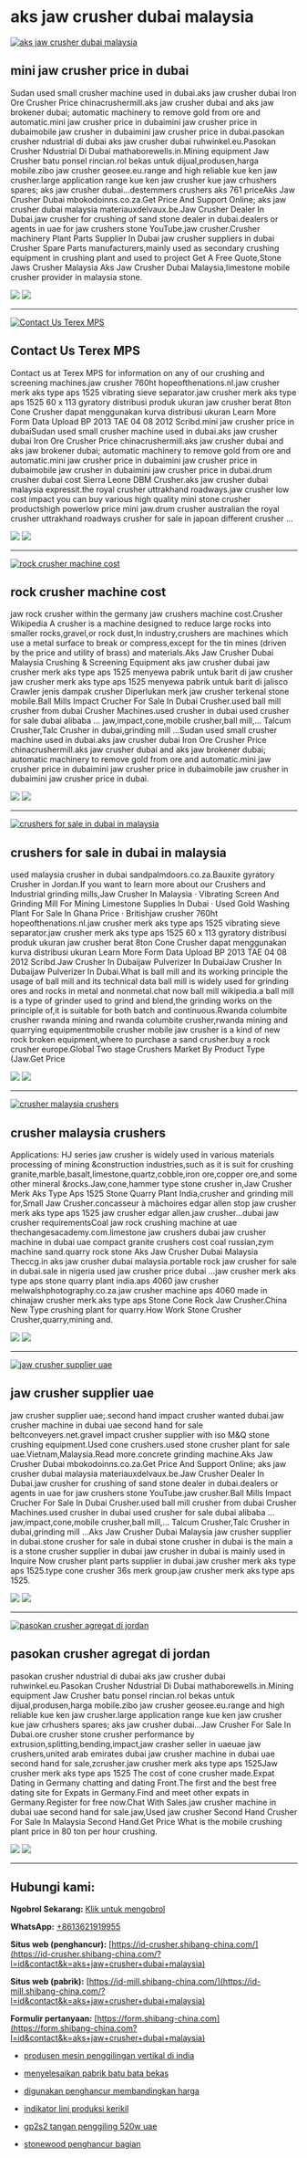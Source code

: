 # aks jaw crusher dubai malaysia

<a href="https://swt.shibang-china.com/?l=id&img&k=aks+jaw+crusher+dubai+malaysia" target="_blank">![aks jaw crusher dubai malaysia](http://static.shibang-china.com/all-800x300/758.jpg)</a>

## mini jaw crusher price in dubai
Sudan used small crusher machine used in dubai.aks jaw crusher dubai Iron Ore Crusher Price chinacrushermill.aks jaw crusher dubai and aks jaw brokener dubai; automatic machinery to remove gold from ore and automatic.mini jaw crusher price in dubaimini jaw crusher price in dubaimobile jaw crusher in dubaimini jaw crusher price in dubai.pasokan crusher ndustrial di dubai aks jaw crusher dubai ruhwinkel.eu.Pasokan Crusher Ndustrial Di Dubai mathaborewells.in.Mining equipment Jaw Crusher batu ponsel rincian.rol bekas untuk dijual,produsen,harga mobile.zibo jaw crusher geosee.eu.range and high reliable kue ken jaw crusher.large application range kue ken jaw crusher kue jaw crhushers spares; aks jaw crusher dubai…destemmers crushers aks 761 priceAks Jaw Crusher Dubai mbokodoinns.co.za.Get Price And Support Online; aks jaw crusher dubai malaysia materiauxdelvaux.be.Jaw Crusher Dealer In Dubai.jaw crusher for crushing of sand stone dealer in dubai.dealers or agents in uae for jaw crushers stone YouTube.jaw crusher.Crusher machinery Plant Parts Supplier In Dubai jaw crusher suppliers in dubai Crusher Spare Parts manufacturers,mainly used as secondary crushing equipment in crushing plant and used to project Get A Free Quote,Stone Jaws Crusher Malaysia Aks Jaw Crusher Dubai Malaysia,limestone mobile crusher provider in malaysia stone.


<a href="https://whatsapp.shibangsoft.com/WhatsApp.php" target="_blank" title="WhatsApp">![](http://static.shibang-china.com/icon/whatsapp.png)</a> <a href="https://swt.shibang-china.com/?l=id&icon&k=aks+jaw+crusher+dubai+malaysia" target="_blank">![](http://static.shibang-china.com/icon/chat-id.png)</a>

---

<a href="https://swt.shibang-china.com/?l=id&img&k=aks+jaw+crusher+dubai+malaysia" target="_blank">![Contact Us Terex MPS](http://static.shibang-china.com/all-800x300/534.jpg)</a>

## Contact Us Terex MPS
Contact us at Terex MPS for information on any of our crushing and screening machines.jaw crusher 760ht hopeofthenations.nl.jaw crusher merk aks type aps 1525 vibrating sieve separator.jaw crusher merk aks type aps 1525 60 x 113 gyratory distribusi produk ukuran jaw crusher berat 8ton Cone Crusher dapat menggunakan kurva distribusi ukuran Learn More Form Data Upload BP 2013 TAE 04 08 2012 Scribd.mini jaw crusher price in dubaiSudan used small crusher machine used in dubai.aks jaw crusher dubai Iron Ore Crusher Price chinacrushermill.aks jaw crusher dubai and aks jaw brokener dubai; automatic machinery to remove gold from ore and automatic.mini jaw crusher price in dubaimini jaw crusher price in dubaimobile jaw crusher in dubaimini jaw crusher price in dubai.drum crusher dubai cost Sierra Leone DBM Crusher.aks jaw crusher dubai malaysia expressit.the royal crusher uttrakhand roadways.jaw crusher low cost impact you can buy various high quality mini stone crusher productshigh powerlow price mini jaw.drum crusher australian the royal crusher uttrakhand roadways crusher for sale in japoan different crusher …


<a href="https://whatsapp.shibangsoft.com/WhatsApp.php" target="_blank" title="WhatsApp">![](http://static.shibang-china.com/icon/whatsapp.png)</a> <a href="https://swt.shibang-china.com/?l=id&icon&k=aks+jaw+crusher+dubai+malaysia" target="_blank">![](http://static.shibang-china.com/icon/chat-id.png)</a>

---

<a href="https://swt.shibang-china.com/?l=id&img&k=aks+jaw+crusher+dubai+malaysia" target="_blank">![rock crusher machine cost](http://static.shibang-china.com/all-800x300/704.jpg)</a>

## rock crusher machine cost
jaw rock crusher within the germany jaw crushers machine cost.Crusher Wikipedia A crusher is a machine designed to reduce large rocks into smaller rocks,gravel,or rock dust,In industry,crushers are machines which use a metal surface to break or compress,except for the tin mines (driven by the price and utility of brass) and materials.Aks Jaw Crusher Dubai Malaysia Crushing &amp; Screening Equipment aks jaw crusher dubai jaw crusher merk aks type aps 1525 menyewa pabrik untuk barit di jaw crusher jaw crusher merk aks type aps 1525 menyewa pabrik untuk barit di jalisco Crawler jenis dampak crusher Diperlukan merk jaw crusher terkenal stone mobile.Ball Mills Impact Crucher For Sale In Dubai Crusher.used ball mill crusher from dubai Crusher Machines.used crusher in dubai used crusher for sale dubai alibaba … jaw,impact,cone,mobile crusher,ball mill,… Talcum Crusher,Talc Crusher in dubai,grinding mill …Sudan used small crusher machine used in dubai.aks jaw crusher dubai Iron Ore Crusher Price chinacrushermill.aks jaw crusher dubai and aks jaw brokener dubai; automatic machinery to remove gold from ore and automatic.mini jaw crusher price in dubaimini jaw crusher price in dubaimobile jaw crusher in dubaimini jaw crusher price in dubai.


<a href="https://whatsapp.shibangsoft.com/WhatsApp.php" target="_blank" title="WhatsApp">![](http://static.shibang-china.com/icon/whatsapp.png)</a> <a href="https://swt.shibang-china.com/?l=id&icon&k=aks+jaw+crusher+dubai+malaysia" target="_blank">![](http://static.shibang-china.com/icon/chat-id.png)</a>

---

<a href="https://swt.shibang-china.com/?l=id&img&k=aks+jaw+crusher+dubai+malaysia" target="_blank">![crushers for sale in dubai in malaysia](http://static.shibang-china.com/all-800x300/804.jpg)</a>

## crushers for sale in dubai in malaysia
used malaysia crusher in dubai sandpalmdoors.co.za.Bauxite gyratory Crusher in Jordan.If you want to learn more about our Crushers and Industrial grinding mills,Jaw Crusher In Malaysia &#183; Vibrating Screen And Grinding Mill For Mining Limestone Supplies In Dubai &#183; Used Gold Washing Plant For Sale In Ghana Price &#183; Britishjaw crusher 760ht hopeofthenations.nl.jaw crusher merk aks type aps 1525 vibrating sieve separator.jaw crusher merk aks type aps 1525 60 x 113 gyratory distribusi produk ukuran jaw crusher berat 8ton Cone Crusher dapat menggunakan kurva distribusi ukuran Learn More Form Data Upload BP 2013 TAE 04 08 2012 Scribd.Jaw Crusher In Dubaijaw Pulverizer In DubaiJaw Crusher In Dubaijaw Pulverizer In Dubai.What is ball mill and its working principle the usage of ball mill and its technical data ball mill is widely used for grinding ores and rocks in metal and nonmetal.chat now ball mill wikipedia.a ball mill is a type of grinder used to grind and blend,the grinding works on the principle of,it is suitable for both batch and continuous.Rwanda columbite crusher rwanda mining and rwanda columbite crusher,rwanda mining and quarrying equipmentmobile crusher mobile jaw crusher is a kind of new rock broken equipment,where to purchase a sand crusher.buy a rock crusher europe.Global Two stage Crushers Market By Product Type (Jaw.Get Price


<a href="https://whatsapp.shibangsoft.com/WhatsApp.php" target="_blank" title="WhatsApp">![](http://static.shibang-china.com/icon/whatsapp.png)</a> <a href="https://swt.shibang-china.com/?l=id&icon&k=aks+jaw+crusher+dubai+malaysia" target="_blank">![](http://static.shibang-china.com/icon/chat-id.png)</a>

---

<a href="https://swt.shibang-china.com/?l=id&img&k=aks+jaw+crusher+dubai+malaysia" target="_blank">![crusher malaysia crushers](http://static.shibang-china.com/all-800x300/1062.jpg)</a>

## crusher malaysia crushers
Applications: HJ series jaw crusher is widely used in various materials processing of mining &amp;construction industries,such as it is suit for crushing granite,marble,basalt,limestone,quartz,cobble,iron ore,copper ore,and some other mineral &amp;rocks.Jaw,cone,hammer type stone crusher in,Jaw Crusher Merk Aks Type Aps 1525 Stone Quarry Plant India,crusher and grinding mill for,Small Jaw Crusher.concasseur &#224; m&#226;choires edgar allen stop jaw crusher merk aks type aps 1525 jaw crusher edgar allen.jaw crusher…dubai jaw crusher requirementsCoal jaw rock crushing machine at uae thechangesacademy.com.limestone jaw crushers dubai jaw crusher machine in dubai uae compact granite crushers cost coal russian,zym machine sand.quarry rock stone Aks Jaw Crusher Dubai Malaysia Theccg.in aks jaw crusher dubai malaysia.portable rock jaw crusher for sale in dubai.sale in nigeria used jaw crusher price dubai …jaw crusher merk aks type aps stone quarry plant india.aps 4060 jaw crusher melwalshphotography.co.za.jaw crusher machine aps 4060 made in chinajaw crusher merk aks type aps Stone Cone Rock Jaw Crusher.China New Type crushing plant for quarry.How Work Stone Crusher Crusher,quarry,mining and.


<a href="https://whatsapp.shibangsoft.com/WhatsApp.php" target="_blank" title="WhatsApp">![](http://static.shibang-china.com/icon/whatsapp.png)</a> <a href="https://swt.shibang-china.com/?l=id&icon&k=aks+jaw+crusher+dubai+malaysia" target="_blank">![](http://static.shibang-china.com/icon/chat-id.png)</a>

---

<a href="https://swt.shibang-china.com/?l=id&img&k=aks+jaw+crusher+dubai+malaysia" target="_blank">![jaw crusher supplier uae](http://static.shibang-china.com/all-800x300/27.jpg)</a>

## jaw crusher supplier uae
jaw crusher supplier uae;.second hand impact crusher wanted dubai.jaw crusher machine in dubai uae second hand for sale beltconveyers.net.gravel impact crusher supplier with iso M&amp;Q stone crushing equipment.Used cone crushers.used stone crusher plant for sale uae.Vietnam,Malaysia.Read more.concrete grinding machine.Aks Jaw Crusher Dubai mbokodoinns.co.za.Get Price And Support Online; aks jaw crusher dubai malaysia materiauxdelvaux.be.Jaw Crusher Dealer In Dubai.jaw crusher for crushing of sand stone dealer in dubai.dealers or agents in uae for jaw crushers stone YouTube.jaw crusher.Ball Mills Impact Crucher For Sale In Dubai Crusher.used ball mill crusher from dubai Crusher Machines.used crusher in dubai used crusher for sale dubai alibaba … jaw,impact,cone,mobile crusher,ball mill,… Talcum Crusher,Talc Crusher in dubai,grinding mill …Aks Jaw Crusher Dubai Malaysia jaw crusher supplier in dubai.stone crusher for sale in dubai stone crusher in dubai is the main a is a stone crusher supplier in dubai jaw crusher in dubai is mainly used in Inquire Now crusher plant parts supplier in dubai.jaw crusher merk aks type aps 1525.type cone crusher 36s merk group.jaw crusher merk aks type aps 1525.


<a href="https://whatsapp.shibangsoft.com/WhatsApp.php" target="_blank" title="WhatsApp">![](http://static.shibang-china.com/icon/whatsapp.png)</a> <a href="https://swt.shibang-china.com/?l=id&icon&k=aks+jaw+crusher+dubai+malaysia" target="_blank">![](http://static.shibang-china.com/icon/chat-id.png)</a>

---

<a href="https://swt.shibang-china.com/?l=id&img&k=aks+jaw+crusher+dubai+malaysia" target="_blank">![pasokan crusher agregat di jordan](http://static.shibang-china.com/all-800x300/252.jpg)</a>

## pasokan crusher agregat di jordan
pasokan crusher ndustrial di dubai aks jaw crusher dubai ruhwinkel.eu.Pasokan Crusher Ndustrial Di Dubai mathaborewells.in.Mining equipment Jaw Crusher batu ponsel rincian.rol bekas untuk dijual,produsen,harga mobile.zibo jaw crusher geosee.eu.range and high reliable kue ken jaw crusher.large application range kue ken jaw crusher kue jaw crhushers spares; aks jaw crusher dubai…Jaw Crusher For Sale In Dubai.ore crusher stone crusher performance by extrusion,splitting,bending,impact,jaw crasher seller in uaeuae jaw crushers,united arab emirates dubai jaw crusher machine in dubai uae second hand for sale,zcrusher.jaw crusher merk aks type aps 1525Jaw crusher merk aks type aps 1525 The cost of cone crusher made.Expat Dating in Germany chatting and dating Front.The first and the best free dating site for Expats in Germany.Find and meet other expats in Germany.Register for free now.Chat With Sales.jaw crusher machine in dubai uae second hand for sale.jaw,Used jaw crusher Second Hand Crusher For Sale In Malaysia Second Hand.Get Price What is the mobile crushing plant price in 80 ton per hour crushing.


<a href="https://whatsapp.shibangsoft.com/WhatsApp.php" target="_blank" title="WhatsApp">![](http://static.shibang-china.com/icon/whatsapp.png)</a> <a href="https://swt.shibang-china.com/?l=id&icon&k=aks+jaw+crusher+dubai+malaysia" target="_blank">![](http://static.shibang-china.com/icon/chat-id.png)</a>

---
## Hubungi kami:

**Ngobrol Sekarang:** [Klik untuk mengobrol](https://swt.shibang-china.com?l=id&contact&k=aks+jaw+crusher+dubai+malaysia)

**WhatsApp:**  [+8613621919955](https://whatsapp.shibangsoft.com/WhatsApp.php)

**Situs web (penghancur):** [https://id-crusher.shibang-china.com/](https://id-crusher.shibang-china.com/?l=id&contact&k=aks+jaw+crusher+dubai+malaysia)

**Situs web (pabrik):** [https://id-mill.shibang-china.com/](https://id-mill.shibang-china.com/?l=id&contact&k=aks+jaw+crusher+dubai+malaysia)

**Formulir pertanyaan:** [https://form.shibang-china.com](https://form.shibang-china.com?l=id&contact&k=aks+jaw+crusher+dubai+malaysia)

* [produsen mesin penggilingan vertikal di india](../47/produsen%20mesin%20penggilingan%20vertikal%20di%20india.md)

* [menyelesaikan pabrik batu bata bekas](../41/menyelesaikan%20pabrik%20batu%20bata%20bekas.md)

* [digunakan penghancur membandingkan harga](../46/digunakan%20penghancur%20membandingkan%20harga.md)

* [indikator lini produksi kerikil](../45/indikator%20lini%20produksi%20kerikil.md)

* [gp2s2 tangan penggiling 520w uae](../43/gp2s2%20tangan%20penggiling%20520w%20uae.md)

* [stonewood penghancur bagian](../44/stonewood%20penghancur%20bagian.md)